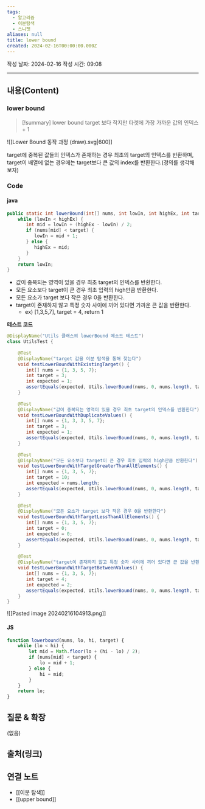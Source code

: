 ```yaml
---
tags:
  - 알고리즘
  - 이분탐색
  - 스니펫
aliases: null
title: lower bound
created: 2024-02-16T00:00:00.000Z
---
```

작성 날짜: 2024-02-16
작성 시간: 09:08


----
## 내용(Content)
### lower bound
>[!summary] lower bound
>target 보다 작지만 타겟에 가장 가까운 값의 인덱스 + 1 


![[Lower Bound 동작 과정 (draw).svg|600]]

target에 중복된 값들의 인덱스가 존재하는 경우 최초의 target의 인덱스를 반환하며, target이 배열에 없는 경우에는 target보다 큰 값의 index를 반환한다.(정의를 생각해보자)
### Code

#### java

```java
public static int lowerBound(int[] nums, int lowIn, int highEx, int target) {  
    while (lowIn < highEx) {  
       int mid = lowIn + (highEx - lowIn) / 2;  
       if (nums[mid] < target) {  
          lowIn = mid + 1;  
       } else {  
          highEx = mid;  
       }  
    }  
    return lowIn;  
}
```


- 값이 중복되는 영역이 있을 경우 최초 target의 인덱스를 반환한다.
- 모든 요소보다 target이 큰 경우  최초 입력의 high만큼 반환한다.
- 모든 요소가 target 보다 작은 경우 0을 반환한다.
- target이 존재하지 않고 특정 숫자 사이에 끼어 있다면 가까운 큰 값을 반환한다.
	- ex) \[1,3,5,7], target = 4, return 1

**테스트 코드**
```java
@DisplayName("Utils 클래스의 lowerBound 메소드 테스트")  
class UtilsTest {  
  
    @Test  
    @DisplayName("target 값을 이분 탐색을 통해 찾는다")  
    void testLowerBoundWithExistingTarget() {  
       int[] nums = {1, 3, 5, 7};  
       int target = 3;  
       int expected = 1;  
       assertEquals(expected, Utils.lowerBound(nums, 0, nums.length, target));  
    }  
  
    @Test  
    @DisplayName("값이 중복되는 영역이 있을 경우 최초 target의 인덱스를 반환한다")  
    void testLowerBoundWithDuplicateValues() {  
       int[] nums = {1, 3, 3, 5, 7};  
       int target = 3;  
       int expected = 1;  
       assertEquals(expected, Utils.lowerBound(nums, 0, nums.length, target));  
    }  
  
    @Test  
    @DisplayName("모든 요소보다 target이 큰 경우 최초 입력의 high만큼 반환한다")  
    void testLowerBoundWithTargetGreaterThanAllElements() {  
       int[] nums = {1, 3, 5, 7};  
       int target = 10;  
       int expected = nums.length;  
       assertEquals(expected, Utils.lowerBound(nums, 0, nums.length, target));  
    }  
  
    @Test  
    @DisplayName("모든 요소가 target 보다 작은 경우 0을 반환한다")  
    void testLowerBoundWithTargetLessThanAllElements() {  
       int[] nums = {1, 3, 5, 7};  
       int target = 0;  
       int expected = 0;  
       assertEquals(expected, Utils.lowerBound(nums, 0, nums.length, target));  
    }  
  
    @Test  
    @DisplayName("target이 존재하지 않고 특정 숫자 사이에 끼어 있다면 큰 값을 반환한다")  
    void testLowerBoundWithTargetBetweenValues() {  
       int[] nums = {1, 3, 5, 7};  
       int target = 4;  
       int expected = 2;  
       assertEquals(expected, Utils.lowerBound(nums, 0, nums.length, target));  
    }  
}
```

![[Pasted image 20240216104913.png]]


#### JS
```js
function lowerbound(nums, lo, hi, target) {
	while (lo < hi) {
		let mid = Math.floor(lo + (hi - lo) / 2);
		if (nums[mid] < target) {
			lo = mid + 1;
		} else {
			hi = mid;
		}
	}
	return lo;
}
```
## 질문 & 확장

(없음)

## 출처(링크)


## 연결 노트

- [[이분 탐색]]
- [[upper bound]]
